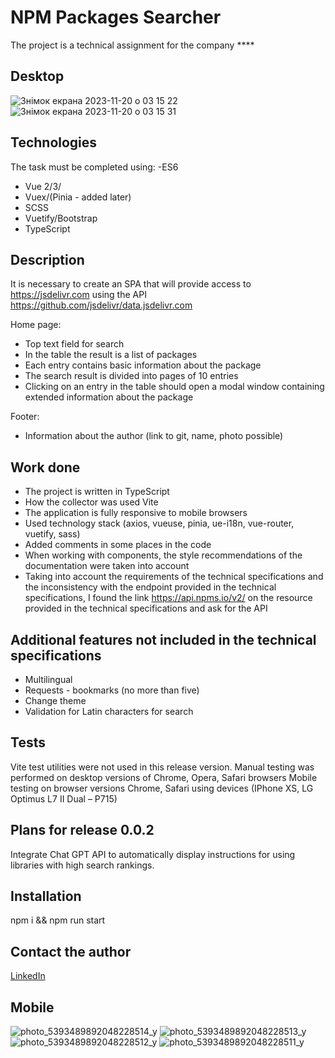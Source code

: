 # NPM Packages Searcher
The project is a technical assignment for the company ****

## Desktop
![Знімок екрана 2023-11-20 о 03 15 22](https://github.com/timurioukr/vue_3_typescript_packages/assets/82959081/17387be8-eedf-46ea-a50f-1899c8ffb96e)
![Знімок екрана 2023-11-20 о 03 15 31](https://github.com/timurioukr/vue_3_typescript_packages/assets/82959081/73146967-c416-4506-9a42-8f4d7a8af1db)

## Technologies
The task must be completed using:
-ES6
- Vue 2/3/
- Vuex/(Pinia - added later)
- SCSS
- Vuetify/Bootstrap
- TypeScript

## Description
It is necessary to create an SPA that will provide access to https://jsdelivr.com using the API https://github.com/jsdelivr/data.jsdelivr.com

Home page:
- Top text field for search
- In the table the result is a list of packages
- Each entry contains basic information about the package
- The search result is divided into pages of 10 entries
- Clicking on an entry in the table should open a modal window containing extended information about the package

Footer:
- Information about the author (link to git, name, photo possible)

## Work done
- The project is written in TypeScript
- How the collector was used Vite
- The application is fully responsive to mobile browsers
- Used technology stack (axios, vueuse, pinia, ue-i18n, vue-router, vuetify, sass)
- Added comments in some places in the code
- When working with components, the style recommendations of the documentation were taken into account
- Taking into account the requirements of the technical specifications and the inconsistency with the endpoint provided in the technical specifications,
I found the link https://api.npms.io/v2/ on the resource provided in the technical specifications and ask for the API

## Additional features not included in the technical specifications
- Multilingual
- Requests - bookmarks (no more than five)
- Change theme
- Validation for Latin characters for search

## Tests
Vite test utilities were not used in this release version.
Manual testing was performed on desktop versions of Chrome, Opera, Safari browsers
Mobile testing on browser versions Chrome, Safari
using devices (IPhone XS, LG Optimus L7 II Dual – P715)

## Plans for release 0.0.2
Integrate Chat GPT API to automatically display instructions for using libraries
with high search rankings.

## Installation
npm i && npm run start

## Contact the author
[LinkedIn](https://www.linkedin.com/in/shekhovtsoff/)

## Mobile
![photo_5393489892048228514_y](https://github.com/timurioukr/vue_3_typescript_packages/assets/82959081/da142216-1d0a-4cd3-8b07-87ee5dec9b18)
![photo_5393489892048228513_y](https://github.com/timurioukr/vue_3_typescript_packages/assets/82959081/e2bd2e87-f781-4815-89de-d56ed4b1c3fa)
![photo_5393489892048228512_y](https://github.com/timurioukr/vue_3_typescript_packages/assets/82959081/48158820-f8f6-45af-8f22-6d2300ac0b03)
![photo_5393489892048228511_y](https://github.com/timurioukr/vue_3_typescript_packages/assets/82959081/d7660fb5-bd8d-46cc-836b-11f9b1aa5191)
